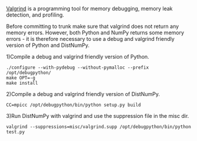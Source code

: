 [Valgrind](http://valgrind.org/) is a programming tool for memory debugging, memory leak detection, and profiling.

Before committing to trunk make sure that valgrind does not return any memory errors. However, both Python and NumPy returns some memory errors - it is therefore necessary to use a debug and valgrind friendly version of Python and DistNumPy.

1)Compile a debug and valgrind friendly version of Python.
```
./configure --with-pydebug --without-pymalloc --prefix /opt/debugpython/
make OPT=-g
make install
```

2)Compile a debug and valgrind friendly version of DistNumPy.
```
CC=mpicc /opt/debugpython/bin/python setup.py build
```

3)Run DistNumPy with valgrind and use the suppression file in the misc dir.
```
valgrind --suppressions=misc/valgrind.supp /opt/debugpython/bin/python test.py
```
